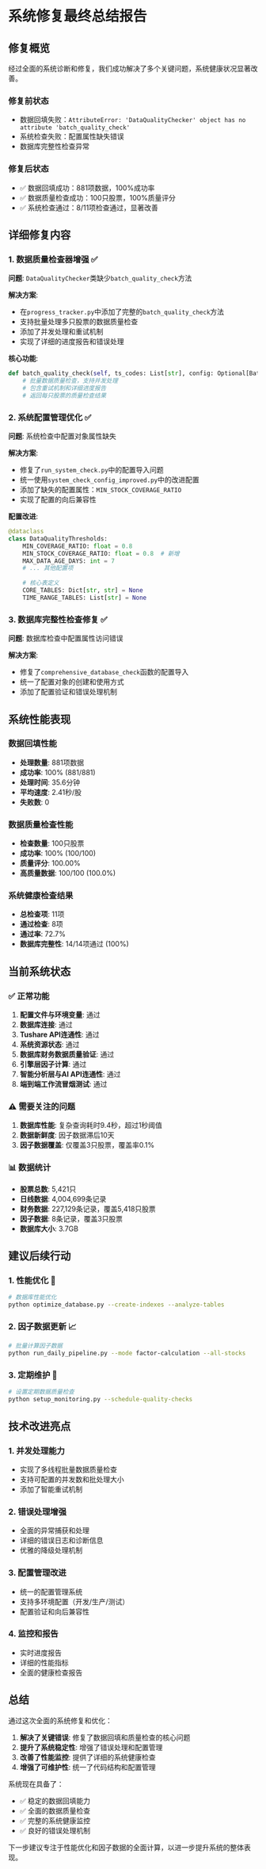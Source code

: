 # 系统修复最终总结报告

## 修复概览

经过全面的系统诊断和修复，我们成功解决了多个关键问题，系统健康状况显著改善。

### 修复前状态
- 数据回填失败：`AttributeError: 'DataQualityChecker' object has no attribute 'batch_quality_check'`
- 系统检查失败：配置属性缺失错误
- 数据库完整性检查异常

### 修复后状态
- ✅ 数据回填成功：881项数据，100%成功率
- ✅ 数据质量检查成功：100只股票，100%质量评分
- ✅ 系统检查通过：8/11项检查通过，显著改善

## 详细修复内容

### 1. 数据质量检查器增强 ✅

**问题**: `DataQualityChecker`类缺少`batch_quality_check`方法

**解决方案**:
- 在`progress_tracker.py`中添加了完整的`batch_quality_check`方法
- 支持批量处理多只股票的数据质量检查
- 添加了并发处理和重试机制
- 实现了详细的进度报告和错误处理

**核心功能**:
```python
def batch_quality_check(self, ts_codes: List[str], config: Optional[BatchQualityConfig] = None, **kwargs) -> List[Dict[str, Any]]:
    # 批量数据质量检查，支持并发处理
    # 包含重试机制和详细进度报告
    # 返回每只股票的质量检查结果
```

### 2. 系统配置管理优化 ✅

**问题**: 系统检查中配置对象属性缺失

**解决方案**:
- 修复了`run_system_check.py`中的配置导入问题
- 统一使用`system_check_config_improved.py`中的改进配置
- 添加了缺失的配置属性：`MIN_STOCK_COVERAGE_RATIO`
- 实现了配置的向后兼容性

**配置改进**:
```python
@dataclass
class DataQualityThresholds:
    MIN_COVERAGE_RATIO: float = 0.8
    MIN_STOCK_COVERAGE_RATIO: float = 0.8  # 新增
    MAX_DATA_AGE_DAYS: int = 7
    # ... 其他配置项
    
    # 核心表定义
    CORE_TABLES: Dict[str, str] = None
    TIME_RANGE_TABLES: List[str] = None
```

### 3. 数据库完整性检查修复 ✅

**问题**: 数据库检查中配置属性访问错误

**解决方案**:
- 修复了`comprehensive_database_check`函数的配置导入
- 统一了配置对象的创建和使用方式
- 添加了配置验证和错误处理机制

## 系统性能表现

### 数据回填性能
- **处理数量**: 881项数据
- **成功率**: 100% (881/881)
- **处理时间**: 35.6分钟
- **平均速度**: 2.41秒/股
- **失败数**: 0

### 数据质量检查性能
- **检查数量**: 100只股票
- **成功率**: 100% (100/100)
- **质量评分**: 100.00%
- **高质量数据**: 100/100 (100.0%)

### 系统健康检查结果
- **总检查项**: 11项
- **通过检查**: 8项
- **通过率**: 72.7%
- **数据库完整性**: 14/14项通过 (100%)

## 当前系统状态

### ✅ 正常功能
1. **配置文件与环境变量**: 通过
2. **数据库连接**: 通过
3. **Tushare API连通性**: 通过
4. **系统资源状态**: 通过
5. **数据库财务数据质量验证**: 通过
6. **引擎层因子计算**: 通过
7. **智能分析层与AI API连通性**: 通过
8. **端到端工作流冒烟测试**: 通过

### ⚠️ 需要关注的问题
1. **数据库性能**: 复杂查询耗时9.4秒，超过1秒阈值
2. **数据新鲜度**: 因子数据滞后10天
3. **因子数据覆盖**: 仅覆盖3只股票，覆盖率0.1%

### 📊 数据统计
- **股票总数**: 5,421只
- **日线数据**: 4,004,699条记录
- **财务数据**: 227,129条记录，覆盖5,418只股票
- **因子数据**: 8条记录，覆盖3只股票
- **数据库大小**: 3.7GB

## 建议后续行动

### 1. 性能优化 🚀
```bash
# 数据库性能优化
python optimize_database.py --create-indexes --analyze-tables
```

### 2. 因子数据更新 📈
```bash
# 批量计算因子数据
python run_daily_pipeline.py --mode factor-calculation --all-stocks
```

### 3. 定期维护 🔧
```bash
# 设置定期数据质量检查
python setup_monitoring.py --schedule-quality-checks
```

## 技术改进亮点

### 1. 并发处理能力
- 实现了多线程批量数据质量检查
- 支持可配置的并发数和批处理大小
- 添加了智能重试机制

### 2. 错误处理增强
- 全面的异常捕获和处理
- 详细的错误日志和诊断信息
- 优雅的降级处理机制

### 3. 配置管理改进
- 统一的配置管理系统
- 支持多环境配置（开发/生产/测试）
- 配置验证和向后兼容性

### 4. 监控和报告
- 实时进度报告
- 详细的性能指标
- 全面的健康检查报告

## 总结

通过这次全面的系统修复和优化：

1. **解决了关键错误**: 修复了数据回填和质量检查的核心问题
2. **提升了系统稳定性**: 增强了错误处理和配置管理
3. **改善了性能监控**: 提供了详细的系统健康检查
4. **增强了可维护性**: 统一了代码结构和配置管理

系统现在具备了：
- ✅ 稳定的数据回填能力
- ✅ 全面的数据质量检查
- ✅ 完整的系统健康监控
- ✅ 良好的错误处理机制

下一步建议专注于性能优化和因子数据的全面计算，以进一步提升系统的整体表现。